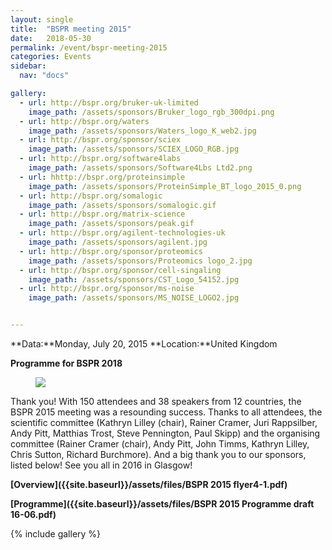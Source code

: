 ```yaml
---
layout: single
title:  "BSPR meeting 2015"
date:   2018-05-30
permalink: /event/bspr-meeting-2015
categories: Events
sidebar:
  nav: "docs"

gallery:
  - url: http://bspr.org/bruker-uk-limited
    image_path: /assets/sponsors/Bruker_logo_rgb_300dpi.png
  - url: http://bspr.org/waters
    image_path: /assets/sponsors/Waters_logo_K_web2.jpg
  - url: http://bspr.org/sponsor/sciex
    image_path: /assets/sponsors/SCIEX_LOGO_RGB.jpg
  - url: http://bspr.org/software4labs
    image_path: /assets/sponsors/Software4Lbs Ltd2.png
  - url: hhttp://bspr.org/proteinsimple
    image_path: /assets/sponsors/ProteinSimple_BT_logo_2015_0.png
  - url: http://bspr.org/somalogic
    image_path: /assets/sponsors/somalogic.gif
  - url: http://bspr.org/matrix-science
    image_path: /assets/sponsors/peak.gif
  - url: http://bspr.org/agilent-technologies-uk
    image_path: /assets/sponsors/agilent.jpg
  - url: http://bspr.org/sponsor/proteomics
    image_path: /assets/sponsors/Proteomics logo_2.jpg
  - url: http://bspr.org/sponsor/cell-singaling
    image_path: /assets/sponsors/CST_Logo_54152.jpg
  - url: http://bspr.org/sponsor/ms-noise
    image_path: /assets/sponsors/MS_NOISE_LOGO2.jpg


---
```


**Data:**Monday, July 20, 2015
**Location:**United Kingdom

**Programme for BSPR 2018**


<figure>
    <img src="{{ site.baseurl }}/assets/images/bspr2015.jpg">

</figure>


Thank you! With 150 attendees and 38 speakers from 12 countries, the BSPR 2015 meeting was a resounding success. Thanks to all attendees, the scientific committee (Kathryn Lilley (chair), Rainer Cramer, Juri Rappsilber, Andy Pitt, Matthias Trost, Steve Pennington, Paul Skipp) and the organising committee (Rainer Cramer (chair), Andy Pitt, John Timms, Kathryn Lilley, Chris Sutton, Richard Burchmore). And a big thank you to our sponsors, listed below! See you all in 2016 in Glasgow!

**[Overview]({{site.baseurl}}/assets/files/BSPR 2015 flyer4-1.pdf)**

**[Programme]({{site.baseurl}}/assets/files/BSPR 2015 Programme draft 16-06.pdf)**


{% include gallery  %}